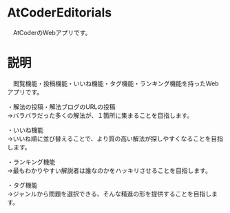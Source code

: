 # AtCoderEditorials

　AtCoderのWebアプリです。

# 説明

　閲覧機能・投稿機能・いいね機能・タグ機能・ランキング機能を持ったWebアプリです。<br>

・解法の投稿・解法ブログのURLの投稿<br>
->バラバラだった多くの解法が、１箇所に集まることを目指します。<br>

・いいね機能<br>
->いいね順に並び替えることで、より質の高い解法が探しやすくなることを目指します。<br>

・ランキング機能<br>
->最もわかりやすい解説者は誰なのかをハッキリさせることを目指します。<br>

・タグ機能<br>
->ジャンルから問題を選択できる、そんな精進の形を提供することを目指します。<br>
